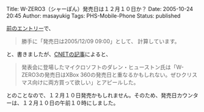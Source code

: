 Title: W-ZERO3（シャーぽん）発売日は１２月１０日か？
Date: 2005-10-24 20:45
Author: masayukig
Tags: PHS-Mobile-Phone
Status: published

[前のエントリー](http://lunatic.xrea.jp/mt/archives/000818.html "W-ZERO3（シャーぽん）発売日までのカウントダウンカウンターを付けてみました")で、

> 勝手に「発売日は2005/12/09 09:00」として、 計算しています。

と、書きましたが、[CNETの記事](http://japan.cnet.com/news/com/story/0,2000047668,20089282,00.htm "ウィルコム、「話せるPDA」端末を発表--Windowsを初搭載")によると、

> 発表会に登場したマイクロソフトのダレン・ヒューストン氏は「W-ZERO3の発売日はXBox
> 360の発売日と重なるかもしれない。ぜひクリスマス向けに両方買って欲しい」とアピールした。

とのことなので、１２月１０日発売かもしれません。そのため、発売日カウンターは、１２月１０日の午前１０時にしました。

